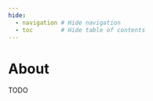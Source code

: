 ```yaml
---
hide:
  - navigation # Hide navigation
  - toc        # Hide table of contents
---
```

# About

TODO